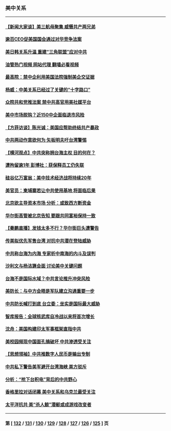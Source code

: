 ### 美中关系
---
#### [【新闻大家谈】美三航母聚集 威慑共产两兄弟](../../pages/nf1412576/n13759838.md?06160045) 
#### [逾百CEO促美国国会通过对华竞争法案](../../pages/nf1412576/n13760158.md?06160045) 
#### [美日韩关系升温 重建“三角联盟”应对中共](../../pages/nf1412576/n13760016.md?06160045) 
#### [油管热门视频 网站代理 翻墙必看视频](http://209.222.30.114:81/youtube.html?06160045)
#### [最高院：禁中企利用美国法院强制美企交证据](../../pages/nf1412576/n13759827.md?06160045) 
#### [杨威：中美关系已经过了关键的“十字路口”](../../pages/nf1412576/n13759798.md?06160045) 
#### [众院共和党推法案 禁中共高官用美社媒平台](../../pages/nf1412576/n13759773.md?06160045) 
#### [美中市场脱钩？近150中企面临退市风险](../../pages/nf1412576/n13759737.md?06160045) 
#### [【方菲访谈】陈光诚：美国应帮助终结共产暴政](../../pages/nf1412576/n13759521.md?06160045) 
#### [中共两动作意欲何为 矢板明夫吁台湾警惕](../../pages/nf1412576/n13759675.md?06160045) 
#### [【横河观点】中共突称拥台海主权 目的何在？](../../pages/nf1412576/n13759690.md?06160045) 
#### [遭拘留逾1年 彭博社：获保释员工仍失联](../../pages/nf1412576/n13759575.md?06160045) 
#### [硅谷亿万富翁：美中技术经济战将持续20年](../../pages/nf1412576/n13759522.md?06160045) 
#### [美官员：柬埔寨若让中共使用基地 将面临后果](../../pages/nf1412576/n13759316.md?06160045) 
#### [北京欲主导资本市场 分析：或致西方断资金](../../pages/nf1412576/n13759138.md?06160045) 
#### [华尔街高管被北京告知 要跟共同富裕保持一致](../../pages/nf1412576/n13759067.md?06160045) 
#### [【秦鹏直播】发钱太多不行？华尔街巨头遭警告](../../pages/nf1412576/n13758979.md?06160045) 
#### [传美拟优先军售台湾 对抗中共潜在登陆威胁](../../pages/nf1412576/n13758962.md?06160045) 
#### [中共称台海为内海 专家析中南海的内斗及误判](../../pages/nf1412576/n13758772.md?06160045) 
#### [沙利文与杨洁篪会面 讨论美中关键问题](../../pages/nf1412576/n13758918.md?06160045) 
#### [台海不是国际水域？中共言论推升冲突风险](../../pages/nf1412576/n13758829.md?06160045) 
#### [美防长：与中方会晤是军队建立沟通重要一步](../../pages/nf1412576/n13758740.md?06160045) 
#### [中共防长喊打到底 台立委：坐实是国际最大威胁](../../pages/nf1412576/n13758711.md?06160045) 
#### [智库报告：全球核武库自冷战以来将首次增长](../../pages/nf1412576/n13758548.md?06160045) 
#### [沈舟：美国构建印太军事框架直指中共](../../pages/nf1412576/n13758167.md?06160045) 
#### [美校园频现中国面孔搞破坏 中共渗透受关注](../../pages/nf1412576/n13758129.md?06160045) 
#### [【思想领袖】中共推数字人民币是输出专制](../../pages/nf1412576/n13742264.md?06160045) 
#### [中共私下警告美军避开台湾海峡 美方驳斥](../../pages/nf1412576/n13758085.md?06160045) 
#### [分析：“抢下台积电”背后的中共野心](../../pages/nf1412576/n13758053.md?06160045) 
#### [香格里拉对话闭幕 美中关系和乌克兰最受关注](../../pages/nf1412576/n13757929.md?06160045) 
#### [太平洋抗共 美“杀人鲸”潜艇或成游戏改变者](../../pages/nf1412576/n13754341.md?06160045) 

---
#### 第 [ [132](./132.md?06160045) / [131](./131.md?06160045) / [130](./130.md?06160045) / [129](./129.md?06160045) / [128](./128.md?06160045) / [127](./127.md?06160045) / [126](./126.md?06160045) / [125](./125.md?06160045) ] 页
